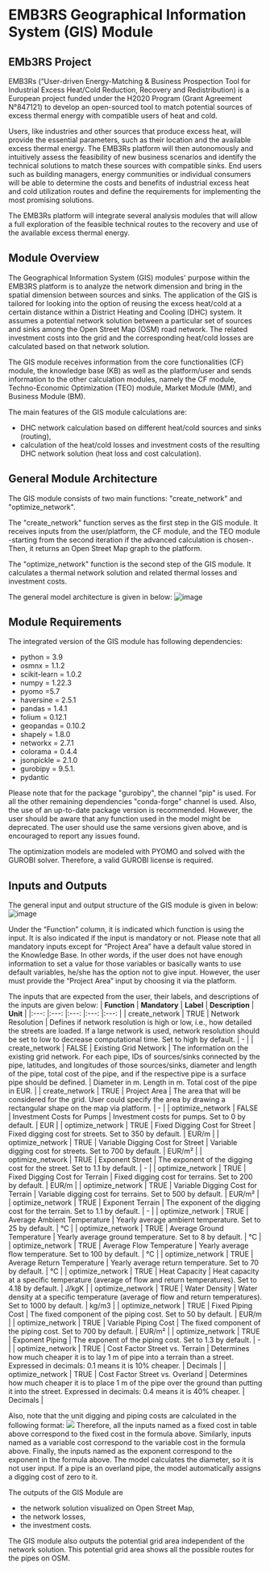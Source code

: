 # EMB3RS Geographical Information System (GIS) Module
## EMb3RS Project
EMB3Rs (“User-driven Energy-Matching & Business Prospection Tool for Industrial Excess Heat/Cold Reduction, Recovery and Redistribution) is a European project funded under the H2020 Program (Grant Agreement N°847121) to develop an open-sourced tool to match potential sources of excess thermal energy with compatible users of heat and cold.

Users, like industries and other sources that produce excess heat, will provide the essential parameters, such as their location and the available excess thermal energy. The EMB3Rs platform will then autonomously and intuitively assess the feasibility of new business scenarios and identify the technical solutions to match these sources with compatible sinks. End users such as building managers, energy communities or individual consumers will be able to determine the costs and benefits of industrial excess heat and cold utilization routes and define the requirements for implementing the most promising solutions.

The EMB3Rs platform will integrate several analysis modules that will allow a full exploration of the feasible technical routes to the recovery and use of the available excess thermal energy.

## Module Overview
The Geographical Information System (GIS) modules' purpose within the EMB3RS platform is to analyze the network dimension and bring in the spatial dimension between sources and sinks. The application of the GIS is tailored for looking into the option of reusing the excess heat/cold at a certain distance within a District Heating and Cooling (DHC) system. It assumes a potential network solution between a particular set of sources and sinks among the Open Street Map (OSM) road network. The related investment costs into the grid and the corresponding heat/cold losses are calculated based on that network solution.

The GIS module receives information from the core functionalities (CF) module, the knowledge base (KB) as well as the platform/user and sends information to the other calculation modules, namely the CF module, Techno-Economic Optimization (TEO) module, Market Module (MM), and Business Module (BM).

The main features of the GIS module calculations are:
- DHC network calculation based on different heat/cold sources and sinks (routing),
- calculation of the heat/cold losses and investment costs of the resulting DHC network solution (heat loss and cost calculation).

## General Module Architecture
The GIS module consists of two main functions: "create_network" and "optimize_network".

The "create_network" function serves as the first step in the GIS module. It receives inputs from the user/platform, the CF module, and the TEO module -starting from the second iteration if the advanced calculation is chosen-. Then, it returns an Open Street Map graph to the platform.

The "optimize_network" function is the second step of the GIS module. It calculates a thermal network solution and related thermal losses and investment costs.

The general model architecture is given in below:
![image](https://user-images.githubusercontent.com/98012853/165799218-3486110b-2010-4b05-b859-74f4dacd6624.png)

## Module Requirements
The integrated version of the GIS module has following dependencies:
-	python = 3.9
-	osmnx = 1.1.2
-	scikit-learn = 1.0.2
-	numpy = 1.22.3
-	pyomo =5.7
-	haversine = 2.5.1
-	pandas = 1.4.1
-	folium = 0.12.1
-	geopandas = 0.10.2
-	shapely = 1.8.0
-	networkx = 2.7.1
-	colorama = 0.4.4
-	jsonpickle = 2.1.0
-	gurobipy = 9.5.1.
-	pydantic 

Please note that for the package "gurobipy", the channel "pip" is used. For all the other remaining dependencies "conda-forge" channel is used. Also, the use of an up-to-date package version is recommended. However, the user should be aware that any function used in the model might be deprecated. The user should use the same versions given above, and is encouraged to report any issues found.

The optimization models are modeled with PYOMO and solved with the GUROBI solver. Therefore, a valid GUROBI license is required.

## Inputs and Outputs
The general input and output structure of the GIS module is given in below:
![image](https://user-images.githubusercontent.com/98012853/165799907-19c696ee-67e0-491d-a89e-9dfe957fc62c.png)

Under the “Function” column, it is indicated which function is using the input. It is also indicated if the input is mandatory or not. Please note that all mandatory inputs except for “Project Area” have a default value stored in the Knowledge Base. In other words, if the user does not have enough information to set a value for those variables or basically wants to use default variables, he/she has the option not to give input. However, the user must provide the “Project Area” input by choosing it via the platform.

The inputs that are expected from the user, their labels, and descriptions of the inputs are given below:
| **Function** 	| **Mandatory** 	| **Label** 	| **Description** 	| **Unit** 	|
|:---:	|:---:	|:---:	|:---:	|:---:	|
| create_network 	| TRUE 	| Network Resolution 	| Defines if   network resolution is high or low, i.e., how detailed the streets are loaded.   If a large network is used, network resolution should be set to low to   decrease computational time. Set to high by default. 	| - 	|
| create_network 	| FALSE 	| Existing Grid Network 	| The information   on the existing grid network. For each pipe, IDs of sources/sinks connected   by the pipe, latitudes, and longitudes of those sources/sinks, diameter and   length of the pipe, total cost of the pipe, and if the respective pipe is a   surface pipe should be defined. 	| Diameter in m.   Length in m.  Total cost of the pipe in   EUR. 	|
| create_network 	| TRUE 	| Project Area 	| The area that   will be considered for the grid. User could specify the area by drawing a   rectangular shape on the map via platform. 	| - 	|
| optimize_network 	| FALSE 	| Investment Costs for Pumps 	| Investment   costs for pumps. Set to 0 by default. 	| EUR 	|
| optimize_network 	| TRUE 	| Fixed Digging Cost for Street 	| Fixed digging   cost for streets. Set to 350 by default. 	| EUR/m 	|
| optimize_network 	| TRUE 	| Variable Digging Cost for Street 	| Variable   digging cost for streets. Set to 700 by default. 	| EUR/m² 	|
| optimize_network 	| TRUE 	| Exponent Street 	| The exponent of   the digging cost for the street. Set to 1.1 by default. 	| - 	|
| optimize_network 	| TRUE 	| Fixed Digging Cost for Terrain 	| Fixed digging   cost for terrains. Set to 200 by default. 	| EUR/m 	|
| optimize_network 	| TRUE 	| Variable Digging Cost for Terrain 	| Variable   digging cost for terrains. Set to 500 by default. 	| EUR/m² 	|
| optimize_network 	| TRUE 	| Exponent Terrain 	| The exponent of   the digging cost for the terrain. Set to 1.1 by default. 	| - 	|
| optimize_network 	| TRUE 	| Average Ambient Temperature 	| Yearly average   ambient temperature. Set to 25 by default. 	| °C 	|
| optimize_network 	| TRUE 	| Average Ground Temperature 	| Yearly average   ground temperature. Set to 8 by default. 	| °C 	|
| optimize_network 	| TRUE 	| Average Flow Temperature 	| Yearly average   flow temperature. Set to 100 by default. 	| °C 	|
| optimize_network 	| TRUE 	| Average Return Temperature 	| Yearly average   return temperature. Set to 70 by default. 	| °C 	|
| optimize_network 	| TRUE 	| Heat Capacity 	| Heat capacity   at a specific temperature (average of flow and return temperatures). Set to   4.18 by default. 	| J/kgK 	|
| optimize_network 	| TRUE 	| Water Density 	| Water density   at a specific temperature (average of flow and return temperatures). Set to   1000 by default. 	| kg/m3 	|
| optimize_network 	| TRUE 	| Fixed Piping Cost 	| The fixed   component of the piping cost. Set to 50 by default. 	| EUR/m 	|
| optimize_network 	| TRUE 	| Variable Piping Cost 	| The fixed   component of the piping cost. Set to 700 by default. 	| EUR/m² 	|
| optimize_network 	| TRUE 	| Exponent Piping 	| The exponent of   the piping cost. Set to 1.3 by default. 	| - 	|
| optimize_network 	| TRUE 	| Cost Factor Street vs. Terrain 	| Determines how   much cheaper it is to lay 1 m of pipe into a terrain than a street. Expressed   in decimals: 0.1 means it is 10% cheaper. 	| Decimals 	|
| optimize_network 	| TRUE 	| Cost Factor Street vs. Overland 	| Determines how   much cheaper it is to place 1 m of the pipe over the ground than putting it   into the street. Expressed in decimals: 0.4 means it is 40% cheaper. 	| Decimals 	|

Also, note that the unit digging and piping costs are calculated in the following format:
<img src="https://render.githubusercontent.com/render/math?math=Unit Digging/Piping\ Costs[EUR/m] = fixed cost + [(diameter)(variable cost)]^{exponent}">
Therefore, all the inputs named as a fixed cost in table above correspond to the fixed cost in the formula above. Similarly, inputs named as a variable cost correspond to the variable cost in the formula above. Finally, the inputs named as the exponent correspond to the exponent in the formula above. The model calculates the diameter, so it is not user input. If a pipe is an overland pipe, the model automatically assigns a digging cost of zero to it.

The outputs of the GIS Module are
-	the network solution visualized on Open Street Map,
-	the network losses,
-	the investment costs.

The GIS module also outputs the potential grid area independent of the network solution. This potential grid area shows all the possible routes for the pipes on OSM.
